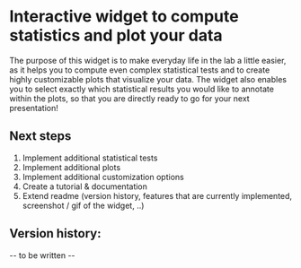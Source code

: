 # Interactive widget to compute statistics and plot your data

The purpose of this widget is to make everyday life in the lab a little easier, as it helps you to compute even complex statistical tests and to create
highly customizable plots that visualize your data. The widget also enables you to select exactly which statistical results you would like to annotate 
within the plots, so that you are directly ready to go for your next presentation!

## Next steps

1. Implement additional statistical tests
2. Implement additional plots
3. Implement additional customization options
4. Create a tutorial & documentation
5. Extend readme (version history, features that are currently implemented, screenshot / gif of the widget, ..)

## Version history:

-- to be written --





